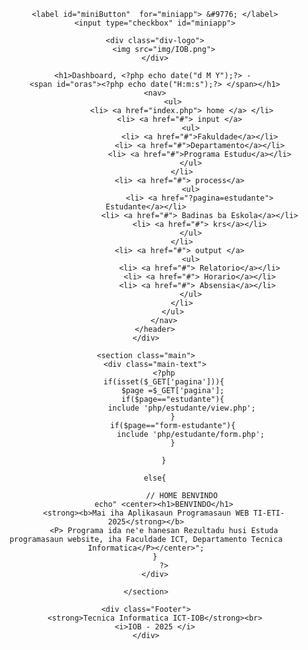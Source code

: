 <!DOCTYPE html>
<html lang="en">
<head>
    <meta charset="utf-8">
    <meta name="viewport" content="width=device-width, initial-scale=1">
    <title>Dasboard</title>
    <link rel="stylesheet" type="text/css" href="css/style.css">
    <style>
	    :root {
 
    --color-1: #003366;
    --color-2: #336699;
    --color-3: #6699ff;
  }
  
  * {
    font-family: "Segoe UI";
  }
  
  body, html {
    margin: 0;
    padding: 0;
  }

  .parte-ulun {
    height: 60px;
    width: 100vw;
    background: var(--color-1);
    color: #fff;
    position: fixed;
    top: 0;
    left: 0;
    box-shadow: 0 0 25px #333;
  }

  .parte-ulun h1 {
    margin: 0;
    padding: 0.5em 1em;
    font-weight: 600;
    font-size: 1.5rem;
    overflow: hidden;
    white-space: nowrap;
  }
  
  .parte-ulun header {
    width: 80vw;
    height: 60px;
    margin: 0 auto;
    display: flex;
    flex-direction: row;
    justify-content: space-between;
  }
  
  .parte-ulun header .div-logo {
    width: 65px;
  }
  
  .parte-ulun header .div-logo img {
    width: 100%;
  }

  .parte-ulun header nav ul {
    display: flex;
    flex-direction: row;
    list-style: none;
    margin: 0;
    padding: 0;
  }
  
  .parte-ulun header nav ul li a {
    color: #fff;
    padding: 0 1em;
    font-weight: 600;
    text-decoration: none;
    text-transform: uppercase;
    line-height: 60px;
    height: 60px;
    display: block;
    border-bottom: 0px solid transparent;
    transition: 0.9s all;
  }

  .parte-ulun parte-ulun  header nav ul li a:hover {
    background: var(--color-2);
    border-bottom: 5px solid #f00;
  }
  
  .parte-ulun header nav ul li ul {
    background: var(--color-2);
    position: absolute;
    flex-direction: column;
    border-radius: 0 0 10px 10px;
    min-width: 200px;
    max-height: 0;
    overflow: hidden;
    transition: 0.9s all;
    border-bottom: 0px solid transparent;
  }
  
  .parte-ulun  header nav ul li:hover ul {
    max-height: 500px;
    opacity: 1;
  }
  
  .parte-ulun parte-ulun  header nav ul li ul li a:hover {
    border-bottom: 0 solid transparent;
    background: var(--color-3);
  }
  
  .parte-ulun header header nav ul li:hover > a {
    background: var(--color-2);
  }
  
  .parte-ulun header nav ul li ul:hover {
    border-bottom: 5px solid #f00;
  }
  
.parte-ulun header #minibotton, #miniapp {
  display: none;
}

.main {
  width: 100vw;
  min-height: 80vh;
  background: linear-gradient(
      to right,
      rgba(0, 50, 100, 0.5),
      rgba(205, 200, 0, 0.5),
      rgba(255, 255, 255, 0.5)
    ),
    url("../img/bg.jpg");
  background-size: cover;
  margin-top: 60px;
  display: flex;
}

/*tabela metan*/
.main .main-text {
  color:#fff;
  text-shadow: 0 0 5px #000;
  font-size: 1.0rem;
  text-align: left;
  margin: 2rem auto;
  background: rgba(0, 0, 0, 0.1);
  padding: 0rem 2rem 2rem ;
  width: 100vw;
}

.main .main-text h1 {
  margin: 0;
  padding: 0;
  font-size: 5rem;
  font-weight: 900;
}

.main .main-text p {
  margin: 0;
  padding: 0;
}

.Footer {
  width: 100vw;
  height: 80px;
  background: var(--color-1);
  text-align: center;
  color: #fff;
  padding: 1rem;
  text-transform: uppercase;
}

  fieldset label{
    display: inline-block;
    width: 200px;
    padding: 0.5rem 0;
    vertical-align: top;
  }
  
  fieldset input[type='text'],textarea{
    width: calc(100%- 200px);
    padding: 0.7em;
    border: 1px solid #024;
    border-radius: 5px;
    margin: 0.8em 0;   
  }
  
  fieldset input[type='reset'],
  fieldset input[type='submit']{
    border: 1px solid #002244;
    padding: 0.5em 1em;
    font-weight: 700;
    cursor: pointer;
  }

fieldset table{
  width: 100%;
  border-collapse: collapse;
}

fieldset table thead{
  background: #036;
  color: #fff;
}

fieldset table thead th{
  padding: 0.5em;
  border: 1px solid #036;
}

fieldset table tbody td{
  padding: 0.5em;
  border: 1px solid #036;
}

fieldset table tbody tr{
  background: rgba(255, 255, 255, 0.9);
}

fieldset table tbody tr:nth-child(even){
  background: rgba(175, 235, 245, 0.9);
}

fieldset a{
  color: #024;
  text-decoration: none;
  font-size: 1em;
  background: #fff;
  display: inline-block;a
  padding: 0.3em 1em;
  border: 1px solid #024;
  margin: 1em 0;
  text-shadow: none;
}

table td{
  text-shadow: none;
  color: #024;
  font-size: 0.8em;

/*----------------mobile screen---------------*/
@media screen and (max-width: 768px){

  .box-header header #miniButton{
    display: flex; font-size: 2em;
    padding: 0.2em 0.5em;
    cursor: pointer;
  }

  .main .main-text h1{
    font-size: 4rem;
  }

  .main .main-text p{
    display: none;
  }

  .main .main-text{
    width: 100%;
  }

  .box-header header {
    width: 100%;
  }

  .box-header header nav ul{
    flex-direction: column;
    background: #024; left: 0px;
    position: absolute; top: 60px;
    width: 100%;
  }

  .box-header header .div-logo{
    position: absolute;
    right: 20px;
    z-index: 100;
    width: 75px;
    top: 10px
  }

  .box-header header h1{
    position: absolute;
    text-transform: uppercase;
    left: 40px; font-weight: 200;
  }
  /*
  .box-header header nav ul li{
    position: relative;
  } */

  .box-header header nav ul li ul{
    top: auto;
    left: 35%;
    
  }
  
  .box-header header nav{
    display: none;
  }

  .box-header header input:checked ~ nav{
    display: flex;
  } 
}
    </style>
</head>
<body>
    <div class="parte-ulun">
        <header>
				
		<label id="miniButton"  for="miniapp"> &#9776; </label>
		<input type="checkbox" id="miniapp">

        <div class="div-logo">
		    <img src="img/IOB.png">
        </div>

        <h1>Dashboard, <?php echo date("d M Y");?> - 
		<span id="oras"><?php echo date("H:m:s");?> </span></h1>
        <nav>
				<ul>
					<li> <a href="index.php"> home </a> </li>
					<li> <a href="#"> input </a> 
						<ul>
							<li> <a href="#">Fakuldade</a></li>
							<li> <a href="#">Departamento</a></li>
							<li> <a href="#">Programa Estudu</a></li>
						</ul>
					</li>
					<li> <a href="#"> process</a> 
						<ul>
							<li> <a href="?pagina=estudante"> Estudante</a></li>
							<li> <a href="#"> Badinas ba Eskola</a></li>
							<li> <a href="#"> krs</a></li>
						</ul>
					</li>
					<li> <a href="#"> output </a> 
						<ul>
							<li> <a href="#"> Relatorio</a></li>
							<li> <a href="#"> Horario</a></li>
							<li> <a href="#"> Absensia</a></li> 
						</ul>
					</li>
				</ul>
			</nav>
        </header>
    </div>
	
	<section class="main">
		<div class="main-text">
			<?php
			if(isset($_GET['pagina'])){
				$page =$_GET['pagina'];
				if($page=="estudante"){
					include 'php/estudante/view.php';
				}
				if($page=="form-estudante"){
						include 'php/estudante/form.php';
				}
	
			}

		else{

					// HOME BENVINDO
			echo" <center><h1>BENVINDO</h1>
			<strong><b>Mai iha Aplikasaun Programasaun WEB TI-ETI-2025</strong></b>
			<P> Programa ida ne'e hanesan Rezultadu husi Estuda programasaun website, iha Faculdade ICT, Departamento Tecnica Informatica</P></center>";
		}
			?>
		</div>
		
	</section>

	<div class="Footer">
		<strong>Tecnica Informatica ICT-IOB</strong><br>
		<i>IOB - 2025 </i>
	</div>

    
</body>
<script type="text/javascript">
	setInterval(function(){
		const data = new Date();
		const ors = data.getHours();
		const mnt = data.getMinutes();
		const sec = data.getSeconds();
		document.getElementById('oras').innerHTML=ors+':'+mnt+':'+sec},1000);
        </script>
</html>
